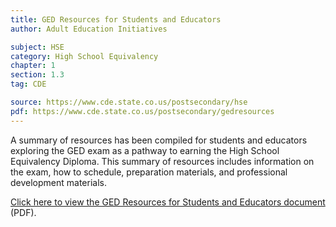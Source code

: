 ```yaml
---
title: GED Resources for Students and Educators
author: Adult Education Initiatives

subject: HSE
category: High School Equivalency
chapter: 1
section: 1.3
tag: CDE

source: https://www.cde.state.co.us/postsecondary/hse
pdf: https://www.cde.state.co.us/postsecondary/gedresources
---
```

A summary of resources has been compiled for students and educators exploring the GED exam as a pathway to earning the High School Equivalency Diploma. This summary of resources includes information on the exam, how to schedule, preparation materials, and professional development materials.

[Click here to view the GED Resources for Students and Educators document](https://www.cde.state.co.us/postsecondary/gedresources) (PDF).
